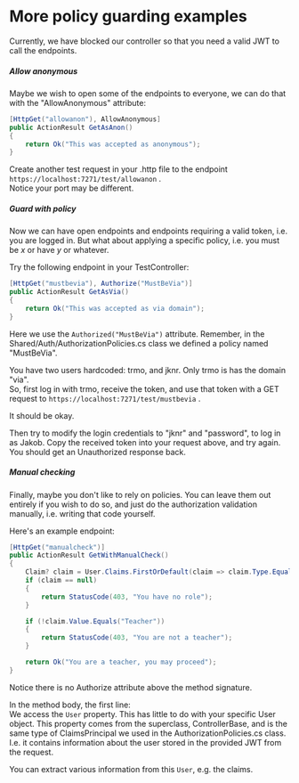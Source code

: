 # More policy guarding examples
Currently, we have blocked our controller so that you need a valid JWT to call the endpoints.

##### Allow anonymous
Maybe we wish to open some of the endpoints to everyone, we can do that with the "AllowAnonymous" attribute:

```csharp
[HttpGet("allowanon"), AllowAnonymous]
public ActionResult GetAsAnon()
{
    return Ok("This was accepted as anonymous");
}
```

Create another test request in your .http file to the endpoint `https://localhost:7271/test/allowanon` .\
Notice your port may be different.

##### Guard with policy
Now we can have open endpoints and endpoints requiring a valid token, i.e. you are logged in. But what about applying a specific policy, i.e. you must be _x_ or have _y_ or whatever.

Try the following endpoint in your TestController:

```csharp
[HttpGet("mustbevia"), Authorize("MustBeVia")]
public ActionResult GetAsVia()
{
    return Ok("This was accepted as via domain");
}
```

Here we use the `Authorized("MustBeVia")` attribute. Remember, in the Shared/Auth/AuthorizationPolicies.cs class we defined a policy named "MustBeVia".

You have two users hardcoded: trmo, and jknr. Only trmo is has the domain "via".\
So, first log in with trmo, receive the token, and use that token with a GET request to `https://localhost:7271/test/mustbevia` .

It should be okay.

Then try to modify the login credentials to "jknr" and "password", to log in as Jakob. Copy the received token into your request above, and try again. You should get an Unauthorized response back.

##### Manual checking

Finally, maybe you don't like to rely on policies. You can leave them out entirely if you wish to do so, and just do the authorization validation manually, i.e. writing that code yourself.

Here's an example endpoint:

```csharp
[HttpGet("manualcheck")]
public ActionResult GetWithManualCheck()
{
    Claim? claim = User.Claims.FirstOrDefault(claim => claim.Type.Equals(ClaimTypes.Role));
    if (claim == null)
    {
        return StatusCode(403, "You have no role");
    }

    if (!claim.Value.Equals("Teacher"))
    {
        return StatusCode(403, "You are not a teacher");
    }

    return Ok("You are a teacher, you may proceed");
}
```

Notice there is no Authorize attribute above the method signature.

In the method body, the first line:\
We access the `User` property. This has little to do with your specific User object. This property comes from the superclass, ControllerBase, and is the same type of ClaimsPrincipal we used in the AuthorizationPolicies.cs class. I.e. it contains information about the user stored in the provided JWT from the request.

You can extract various information from this `User`, e.g. the claims.
